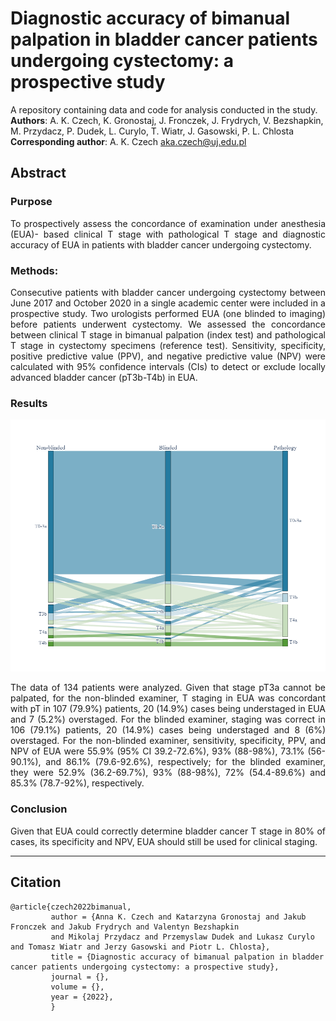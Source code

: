 # Diagnostic accuracy of bimanual palpation in bladder cancer patients undergoing cystectomy: a prospective study
A repository containing data and code for analysis conducted in the study.   
**Authors**: A. K. Czech, K. Gronostaj, J. Fronczek, J. Frydrych, V.
Bezshapkin, M. Przydacz, P. Dudek, L. Curylo, T. Wiatr, J.
Gasowski, P. L. Chlosta
**Corresponding author**: A. K. Czech [aka.czech@uj.edu.pl](aka.czech@uj.edu.pl)
  
## Abstract
### Purpose
<p align="justify">
To prospectively assess the concordance of examination under anesthesia (EUA)-
based clinical T stage with pathological T stage and diagnostic accuracy of EUA in patients
with bladder cancer undergoing cystectomy.
</p>

### Methods: 
<p align="justify">
Consecutive patients with bladder cancer undergoing cystectomy between June
2017 and October 2020 in a single academic center were included in a prospective study.
Two urologists performed EUA (one blinded to imaging) before patients underwent
cystectomy. We assessed the concordance between clinical T stage in bimanual palpation
(index test) and pathological T stage in cystectomy specimens (reference test). Sensitivity,
specificity, positive predictive value (PPV), and negative predictive value (NPV) were
calculated with 95% confidence intervals (CIs) to detect or exclude locally advanced bladder
cancer (pT3b-T4b) in EUA.
</p>

### Results
![](./sankey.png)
<p align="justify">
The data of 134 patients were analyzed. Given that stage pT3a cannot be palpated,
for the non-blinded examiner, T staging in EUA was concordant with pT in 107 (79.9%)
patients, 20 (14.9%) cases being understaged in EUA and 7 (5.2%) overstaged. For the
blinded examiner, staging was correct in 106 (79.1%) patients, 20 (14.9%) cases being
understaged and 8 (6%) overstaged. For the non-blinded examiner, sensitivity, specificity,
PPV, and NPV of EUA were 55.9% (95% CI 39.2-72.6%), 93% (88-98%), 73.1% (56-
90.1%), and 86.1% (79.6-92.6%), respectively; for the blinded examiner, they were 52.9%
(36.2-69.7%), 93% (88-98%), 72% (54.4-89.6%) and 85.3% (78.7-92%), respectively.
</p>

### Conclusion
<p align="justify">
Given that EUA could correctly determine bladder cancer T stage in 80% of
cases, its specificity and NPV, EUA should still be used for clinical staging.
</p>

***
## Citation
```
@article{czech2022bimanual, 
         author = {Anna K. Czech and Katarzyna Gronostaj and Jakub Fronczek and Jakub Frydrych and Valentyn Bezshapkin 
         and Mikolaj Przydacz and Przemyslaw Dudek and Lukasz Curylo and Tomasz Wiatr and Jerzy Gasowski and Piotr L. Chlosta}, 
         title = {Diagnostic accuracy of bimanual palpation in bladder cancer patients undergoing cystectomy: a prospective study}, 
         journal = {}, 
         volume = {},
         year = {2022}, 
         }
```
